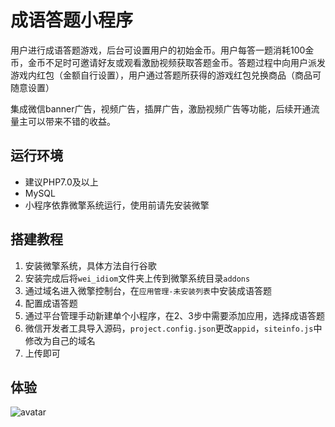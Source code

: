 # 成语答题小程序
用户进行成语答题游戏，后台可设置用户的初始金币。用户每答一题消耗100金币，金币不足时可邀请好友或观看激励视频获取答题金币。答题过程中向用户派发游戏内红包（金额自行设置），用户通过答题所获得的游戏红包兑换商品（商品可随意设置）

集成微信banner广告，视频广告，插屏广告，激励视频广告等功能，后续开通流量主可以带来不错的收益。
## 运行环境
* 建议PHP7.0及以上
* MySQL
* 小程序依靠微擎系统运行，使用前请先安装微擎
## 搭建教程
1. 安装微擎系统，具体方法自行谷歌
2. 安装完成后将`wei_idiom`文件夹上传到微擎系统目录`addons`
3. 通过域名进入微擎控制台，在`应用管理-未安装列表`中安装成语答题
4. 配置成语答题
5. 通过平台管理手动新建单个小程序，在2、3步中需要添加应用，选择成语答题
6. 微信开发者工具导入源码，`project.config.json`更改`appid`，`siteinfo.js`中修改为自己的域名
7. 上传即可

## 体验
![avatar](https://static.lxq233.cn/gh_47b572dacd54_344.jpg)
